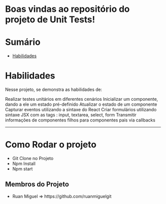 

# Boas vindas ao repositório do projeto de Unit Tests!


# Sumário

- [Habilidades](#habilidades)
 

# Habilidades

Nesse projeto, se demonstra as habilidades de:

Realizar testes unitários em diferentes cenários 
Inicializar um componente, dando a ele um estado pré-definido
Atualizar o estado de um componente
Capturar eventos utilizando a sintaxe do React
Criar formulários utilizando sintaxe JSX com as tags : input, textarea, select, form
Transmitir informações de componentes filhos para componentes pais via callbacks


---
<h1> Como Rodar o projeto</h1>
<ul>
  <li> Git Clone no Projeto</li>
  <li> Npm Install</li>
  <li> Npm start</li>
 </ul>

<h2>Membros do Projeto</h2>
<ul>
  <li>Ruan Miguel => https://github.com/ruanmiguelgit</li>
</ul>



  
